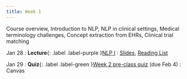 ```yaml
---
title: Week 1
---
```


Course overview, Introduction to NLP, NLP in clinical settings, Medical terminology challenges, Concept extraction from EHRs, Clinical trial matching

Jan 28
: **Lecture**{: .label .label-purple }[NLP I](/AIM2/lectures/week01)
  : [Slides](/AIM2/assets/zitnik-AIM2-L1.pdf), [Reading List](/AIM2/lectures/week01)

Jan 29
: **Quiz**{: .label .label-green }[Week 2 pre-class quiz](#) (due Feb 4)
  : Canvas
